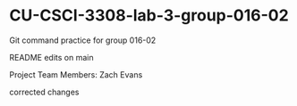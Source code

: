 # CU-CSCI-3308-lab-3-group-016-02

Git command practice for group 016-02

README edits on main

Project Team Members: Zach Evans



corrected changes
